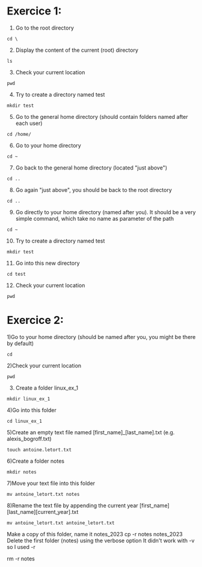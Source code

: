 # Exercice 1:

1) Go to the root directory

```
cd \
```
2) Display the content of the current (root) directory

```
ls
```

3) Check your current location

```
pwd
```

4) Try to create a directory named test

```
mkdir test
```


5) Go to the general home directory (should contain folders named after each user)

```
cd /home/
```

6) Go to your home directory

```
cd ~
```
7) Go back to the general home directory (located "just above")
```
cd ..
```
8) Go again "just above", you should be back to the root directory
```
cd ..
```
9) Go directly to your home directory (named after you). It should be a very simple command, which take no name as parameter of the path
```
cd ~
```
10) Try to create a directory named test
```
mkdir test
```
11) Go into this new directory
```
cd test
```
12) Check your current location
```
pwd
```

# Exercice 2:

1)Go to your home directory (should be named after you, you might be there by default)
```
cd
```
2)Check your current location
```
pwd
```
3) Create a folder linux_ex_1
```
mkdir linux_ex_1
```
4)Go into this folder
```
cd linux_ex_1
```
5)Create an empty text file named [first_name]_[last_name].txt (e.g. alexis_bogroff.txt)
```
touch antoine.letort.txt
```
6)Create a folder notes
```
mkdir notes
```
7)Move your text file into this folder
```
mv antoine_letort.txt notes
```
8)Rename the text file by appending the current year [first_name][last_name][current_year].txt
```
mv antoine_letort.txt antoine_letort.txt
```
Make a copy of this folder, name it notes_2023
cp -r notes notes_2023 
Delete the first folder (notes) using the verbose option
It didn't work with -v so I used -r

rm -r notes


